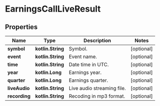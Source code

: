 
# EarningsCallLiveResult

## Properties
Name | Type | Description | Notes
------------ | ------------- | ------------- | -------------
**symbol** | **kotlin.String** | Symbol. |  [optional]
**event** | **kotlin.String** | Event name. |  [optional]
**time** | **kotlin.String** | Date time in UTC. |  [optional]
**year** | **kotlin.Long** | Earnings year. |  [optional]
**quarter** | **kotlin.Long** | Earnings quarter. |  [optional]
**liveAudio** | **kotlin.String** | Live audio streaming file. |  [optional]
**recording** | **kotlin.String** | Recoding in mp3 format. |  [optional]



